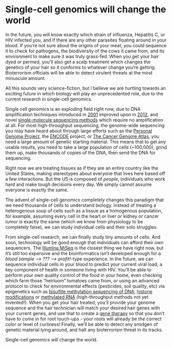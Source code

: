 <!--
id: 45654219879
link: http://blog.olgabotvinnik.com/post/45654219879/single-cell-genomics-will-change-the-world
slug: single-cell-genomics-will-change-the-world
date: Sun Mar 17 2013 22:06:00 GMT-0700 (PDT)
raw: {"blog_name":"sciencemeetproductivity","id":45654219879,"post_url":"http://blog.olgabotvinnik.com/post/45654219879/single-cell-genomics-will-change-the-world","slug":"single-cell-genomics-will-change-the-world","type":"text","date":"2013-03-18 05:06:00 GMT","timestamp":1363583160,"state":"published","format":"markdown","reblog_key":"QiSFmeIS","tags":[],"short_url":"http://tmblr.co/ZStENugXD1nd","highlighted":[],"note_count":0,"title":"Single-cell genomics will change the world","body":"<p>In the future, you will know exactly which strain of influenza, Hepatitis C, or HIV infected you, and if there are any other parasites floating around in your blood. If you&#8217;re not sure about the origins of your meat, you could sequence it to check for pathogens, the biodiversity of the cows it came from, and its environment to make sure it was truly grass-fed. When you get your hair dyed or permed, you&#8217;ll also get a scalp treatment which changes the genetics of your hair so it conforms to whatever change you&#8217;re getting. Bioterrorism officials will be able to detect virulent threats at the most minuscule amount.</p>\n\n<p>All this sounds very science-fiction, but I believe we are hurtling towards an exciting future in which biology will play an unprecedented role, due to the current research in single-cell genomics.</p>\n\n<p>Single cell genomics is an exploding field right now, due to DNA amplification techniques introduced in <a href=\"http://en.wikipedia.org/wiki/Multiple_displacement_amplification\" target=\"_blank\">2001</a> improved upon in <a href=\"http://en.wikipedia.org/wiki/MALBAC\" target=\"_blank\">2012</a>, and novel <a href=\"http://www.nanoporetech.com/\" target=\"_blank\">single-molecule sequencing methods</a> which require no amplification at all. For most high-throughput sequencing, the genome-wide sequencing you may have heard about through large efforts such as the <a href=\"http://www.personalgenomes.org/\" target=\"_blank\">Personal Genome Project</a>, the <a href=\"http://www.genome.gov/10005107\" target=\"_blank\">ENCODE</a> project, or <a href=\"http://cancergenome.nih.gov/\" target=\"_blank\">The Cancer Genome Atlas</a>, you need a large amount of genetic starting material. This means that to get any usable results, you need to take a large population of cells (~100,000), grind them up, make thousands of copies of the DNA, then send the DNA for sequencing.</p>\n\n<p>Right now we are treating tissues as if they are an entire country like the United States, making stereotypes about everyone that lives here based off a few interactions. But the US is composed of <em>people</em>, individuals who work hard and make tough decisions every day. We simply cannot assume everyone is exactly the same.</p>\n\n<p>The advent of single-cell genomics completely changes this paradigm that we need thousands of cells to understand biology. Instead of treating a heterogenous soup of cells such as a tissue as a homogenous population, for example, assuming every cell in the heart or liver or kidney or cancer tumor is exactly the same (which we know from physiology to be completely false), we can study individual cells and their solo struggles.</p>\n\n<p>From single-cell research, we can finally study tiny amounts of cells. And soon, technology will be good enough that individuals can afford their own sequencers. The <a href=\"http://www.illumina.com/systems/miseq.ilmn\" target=\"_blank\">Illumina MiSeq</a> is the closest thing we have right now, but it&#8217;s still too expensive and the bioinformatics isn&#8217;t developed enough for a <em>blood sample &#8212;&gt;&#160;??? &#8212;&gt; profit!</em>-type experience. In the future, we can sequence individual cells in your blood to predict your current viral load, a key component of health in someone living with HIV. You&#8217;ll be able to perform your own quality control of the food in your home, even checking which farm those &#8220;heirloom&#8221; tomatoes came from, or using an advanced protocol to check for environmental effects (pesticides, soil quality, etc) via epigenetics such as <a href=\"http://en.wikipedia.org/wiki/Bisulfite_sequencing\" target=\"_blank\">bisulfite methylation sequencing of DNA</a>, <a href=\"http://en.wikipedia.org/wiki/Histone#Functions_of_histone_modifications\" target=\"_blank\">histone modifications</a> or <a href=\"http://www.sciencedaily.com/releases/2012/05/120517131655.htm\" target=\"_blank\">methylated RNA</a> (high-throughput methods not yet invented!). When you get your hair treated, you&#8217;ll provide your genome sequence and the hair technician will match your desired hair genes with your current genes, and use that to create a <a href=\"http://en.wikipedia.org/wiki/Gene_therapy\" target=\"_blank\">gene therapy</a> so that you don&#8217;t have to come in for root touch-ups - your roots will already be the correct color or level of curliness! Finally, we&#8217;ll be able to detect any smidgen of genetic material lying around, and halt any bioterrorism threat in its tracks.</p>\n\n<p>Single-cell genomics will change the world.</p>"}
publish: 2013-03-017
tags: 
title: Single-cell genomics will change the world
-->


Single-cell genomics will change the world
==========================================

In the future, you will know exactly which strain of influenza,
Hepatitis C, or HIV infected you, and if there are any other parasites
floating around in your blood. If you’re not sure about the origins of
your meat, you could sequence it to check for pathogens, the
biodiversity of the cows it came from, and its environment to make sure
it was truly grass-fed. When you get your hair dyed or permed, you’ll
also get a scalp treatment which changes the genetics of your hair so it
conforms to whatever change you’re getting. Bioterrorism officials will
be able to detect virulent threats at the most minuscule amount.

All this sounds very science-fiction, but I believe we are hurtling
towards an exciting future in which biology will play an unprecedented
role, due to the current research in single-cell genomics.

Single cell genomics is an exploding field right now, due to DNA
amplification techniques introduced in
[2001](http://en.wikipedia.org/wiki/Multiple_displacement_amplification)
improved upon in [2012](http://en.wikipedia.org/wiki/MALBAC), and novel
[single-molecule sequencing methods](http://www.nanoporetech.com/) which
require no amplification at all. For most high-throughput sequencing,
the genome-wide sequencing you may have heard about through large
efforts such as the [Personal Genome
Project](http://www.personalgenomes.org/), the
[ENCODE](http://www.genome.gov/10005107) project, or [The Cancer Genome
Atlas](http://cancergenome.nih.gov/), you need a large amount of genetic
starting material. This means that to get any usable results, you need
to take a large population of cells (\~100,000), grind them up, make
thousands of copies of the DNA, then send the DNA for sequencing.

Right now we are treating tissues as if they are an entire country like
the United States, making stereotypes about everyone that lives here
based off a few interactions. But the US is composed of *people*,
individuals who work hard and make tough decisions every day. We simply
cannot assume everyone is exactly the same.

The advent of single-cell genomics completely changes this paradigm that
we need thousands of cells to understand biology. Instead of treating a
heterogenous soup of cells such as a tissue as a homogenous population,
for example, assuming every cell in the heart or liver or kidney or
cancer tumor is exactly the same (which we know from physiology to be
completely false), we can study individual cells and their solo
struggles.

From single-cell research, we can finally study tiny amounts of cells.
And soon, technology will be good enough that individuals can afford
their own sequencers. The [Illumina
MiSeq](http://www.illumina.com/systems/miseq.ilmn) is the closest thing
we have right now, but it’s still too expensive and the bioinformatics
isn’t developed enough for a *blood sample —\> ??? —\> profit!*-type
experience. In the future, we can sequence individual cells in your
blood to predict your current viral load, a key component of health in
someone living with HIV. You’ll be able to perform your own quality
control of the food in your home, even checking which farm those
“heirloom” tomatoes came from, or using an advanced protocol to check
for environmental effects (pesticides, soil quality, etc) via
epigenetics such as [bisulfite methylation sequencing of
DNA](http://en.wikipedia.org/wiki/Bisulfite_sequencing), [histone
modifications](http://en.wikipedia.org/wiki/Histone#Functions_of_histone_modifications)
or [methylated
RNA](http://www.sciencedaily.com/releases/2012/05/120517131655.htm)
(high-throughput methods not yet invented!). When you get your hair
treated, you’ll provide your genome sequence and the hair technician
will match your desired hair genes with your current genes, and use that
to create a [gene therapy](http://en.wikipedia.org/wiki/Gene_therapy) so
that you don’t have to come in for root touch-ups - your roots will
already be the correct color or level of curliness! Finally, we’ll be
able to detect any smidgen of genetic material lying around, and halt
any bioterrorism threat in its tracks.

Single-cell genomics will change the world.

